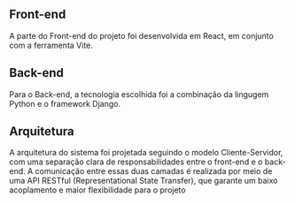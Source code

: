 ## Front-end
A parte do Front-end do projeto foi desenvolvida em React, em conjunto com a ferramenta Vite.

## Back-end
Para o Back-end, a tecnologia escolhida foi a combinação da lingugem Python e o framework Django.

## Arquitetura
A arquitetura do sistema foi projetada seguindo o modelo Cliente-Servidor, com uma separação clara de responsabilidades entre o front-end e o back-end. 
A comunicação entre essas duas camadas é realizada por meio de uma API RESTful (Representational State Transfer), que garante um baixo acoplamento e maior flexibilidade para o projeto
